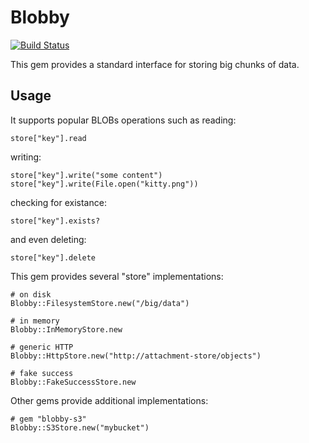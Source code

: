 # Blobby

[![Build Status](https://travis-ci.org/realestate.com.au/blobby.svg?branch=master)](https://travis-ci.org/realestate.com.au/blobby)

This gem provides a standard interface for storing big chunks of data.

## Usage

It supports popular BLOBs operations such as reading:

    store["key"].read

writing:

    store["key"].write("some content")
    store["key"].write(File.open("kitty.png"))

checking for existance:

    store["key"].exists?

and even deleting:

    store["key"].delete

This gem provides several "store" implementations:

    # on disk
    Blobby::FilesystemStore.new("/big/data")

    # in memory
    Blobby::InMemoryStore.new

    # generic HTTP
    Blobby::HttpStore.new("http://attachment-store/objects")

    # fake success
    Blobby::FakeSuccessStore.new

Other gems provide additional implementations:

    # gem "blobby-s3"
    Blobby::S3Store.new("mybucket")
